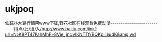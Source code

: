 # ukjpoq
仙踪林大豆行情网www下载,野花社区在线观看免费动漫----------------------------🦁🦁点/此/进/入/http://www.baidu.com/link?url=NoK8PT47PahMhFH8Vie_jnciyIKNTTtVBQKpill6udK&amp;wd
